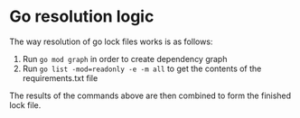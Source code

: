 # Go resolution logic

The way resolution of go lock files works is as follows:

1. Run `go mod graph` in order to create dependency graph
2. Run `go list -mod=readonly -e -m all` to get the contents of the requirements.txt file

The results of the commands above are then combined to form the finished lock file.
